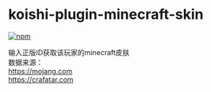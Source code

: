 # koishi-plugin-minecraft-skin

[![npm](https://img.shields.io/npm/v/koishi-plugin-minecraft-skin?style=flat-square)](https://www.npmjs.com/package/koishi-plugin-minecraft-skin)

输入正版ID获取该玩家的minecraft皮肤  
数据来源：  
https://mojang.com  
https://crafatar.com  